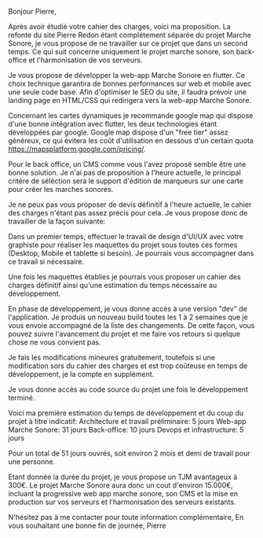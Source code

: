 Bonjour Pierre,

Après avoir étudié votre cahier des charges, voici ma proposition.
La refonte du site Pierre Redon étant complétement séparée du projet Marche Sonore, je vous propose de ne travailler sur ce projet que dans un second temps. Ce qui suit concerne uniquement le projet marche sonore, son back-office et l'harmonisation de vos serveurs.

Je vous propose de développer la web-app Marche Sonore en flutter. Ce choix technique garantira de bonnes performances sur web et mobile avec une seule code base. Afin d'optimiser le SEO du site, il faudra prévoir une landing page en HTML/CSS qui redirigera vers la web-app Marche Sonore.

Concernant les cartes dynamiques je recommande google map qui dispose d'une bonne intégration avec flutter, les deux technologies étant développées par google. Google map dispose d'un "free tier" assez généreux, ce qui évitera les coût d'utilisation en dessous d'un certain quota https://mapsplatform.google.com/pricing/.

Pour le back office, un CMS comme vous l'avez proposé semble être une bonne solution. Je n'ai pas de proposition à l'heure actuelle, le principal critère de séléction sera le support d'édition de marqueurs sur une carte pour créer les marches sonores.

Je ne peux pas vous proposer de devis définitif à l'heure actuelle, le cahier des charges n'étant pas assez précis pour cela. Je vous propose donc de travailler de la façon suivante:

Dans un premier temps, effectuer le travail de design d'UI/UX avec votre graphiste pour réaliser les maquettes du projet sous toutes ces formes (Desktop, Mobile et tablette si besoin). Je pourrais vous accompagner dans ce travail si nécessaire.

Une fois les maquettes établies je pourrais vous proposer un cahier des charges définitif ainsi qu'une estimation du temps nécessaire au développement.

En phase de développement, je vous donne accès à une version "dev" de l'application. Je produis un nouveau build toutes les 1 à 2 semaines que je vous envoie accompagné de la liste des changements. De cette façon, vous pouvez suivre l'avancement du projet et me faire vos retours si quelque chose ne vous convient pas.

Je fais les modifications mineures gratuitement, toutefois si une modification sors du cahier des charges et est trop coûteuse en temps de développement, je la compte en supplément.

Je vous donne accès au code source du projet une fois le développement terminé.

Voici ma première estimation du temps de développement et du coup du projet à titre indicatif:
Architecture et travail préliminaire: 5 jours
Web-app Marche Sonore: 31 jours
Back-office: 10 jours
Devops et infrastructure: 5 jours

Pour un total de 51 jours ouvrés, soit environ 2 mois et demi de travail pour une personne.

Etant donnée la durée du projet, je vous propose un TJM avantageux à 300€. Le projet Marche Sonore aura donc un cout d'environ 15.000€, incluant la progressive web app marche sonore, son CMS et la mise en production sur vos serveurs et l'harmonisation des serveurs existants.

N'hésitez pas à me contacter pour toute information complémentaire,
En vous souhaitant une bonne fin de journée,
Pierre